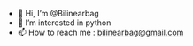 - 👋 Hi, I’m @Bilinearbag
- 👀 I’m interested in python
- 📫 How to reach me : bilinearbag@gmail.com

<!---
Bilinearbag/Bilinearbag is a ✨ special ✨ repository because its `README.md` (this file) appears on your GitHub profile.
You can click the Preview link to take a look at your changes.
--->
